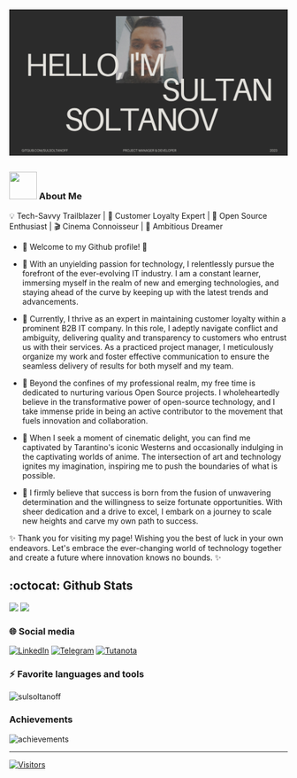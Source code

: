 <!-- <h1>Hello! I'm Sultan 👋</h1> -->
# <img src="./cover-github.png" />

<h3> <img src="https://raw.githubusercontent.com/Tarikul-Islam-Anik/Animated-Fluent-Emojis/master/Emojis/People%20with%20professions/Man%20Technologist%20Medium%20Skin%20Tone.png" width="50" height="50" /> About Me </h3>

💡 Tech-Savvy Trailblazer | 💼 Customer Loyalty Expert | 🌱 Open Source Enthusiast | 🎬 Cinema Connoisseur | 🚀 Ambitious Dreamer
- 🌟 Welcome to my Github profile! 🌟

- 🔭 With an unyielding passion for technology, I relentlessly pursue the forefront of the ever-evolving IT industry. I am a constant learner, immersing myself in the realm of new and emerging technologies, and staying ahead of the curve by keeping up with the latest trends and advancements.

- 💼 Currently, I thrive as an expert in maintaining customer loyalty within a prominent B2B IT company. In this role, I adeptly navigate conflict and ambiguity, delivering quality and transparency to customers who entrust us with their services. As a practiced project manager, I meticulously organize my work and foster effective communication to ensure the seamless delivery of results for both myself and my team.

- 🌱 Beyond the confines of my professional realm, my free time is dedicated to nurturing various Open Source projects. I wholeheartedly believe in the transformative power of open-source technology, and I take immense pride in being an active contributor to the movement that fuels innovation and collaboration.

- 🎨 When I seek a moment of cinematic delight, you can find me captivated by Tarantino's iconic Westerns and occasionally indulging in the captivating worlds of anime. The intersection of art and technology ignites my imagination, inspiring me to push the boundaries of what is possible.

- 🚀 I firmly believe that success is born from the fusion of unwavering determination and the willingness to seize fortunate opportunities. With sheer dedication and a drive to excel, I embark on a journey to scale new heights and carve my own path to success.

✨ Thank you for visiting my page! Wishing you the best of luck in your own endeavors. Let's embrace the ever-changing world of technology together and create a future where innovation knows no bounds. ✨
  
## :octocat: Github Stats
<p>
<!--   <img src="http://github-profile-summary-cards.vercel.app/api/cards/profile-details?username=sulsoltanoff&theme=github_dark" />
  <img src="http://github-profile-summary-cards.vercel.app/api/cards/repos-per-language?username=sulsoltanoff&theme=github_dark" /> -->
<!--   <img src="https://github-readme-stats.vercel.app/api/top-langs/?username=sulsoltanoff&layout=donut&theme=dark" /> -->
  <img src="https://streak-stats.demolab.com?user=sulsoltanoff&theme=dark&border_radius=4&date_format=j%20M%5B%20Y%5D" />
  <img src="https://github-readme-stats.vercel.app/api?username=sulsoltanoff&show_icons=true&theme=dark" />
<!--   <img src="http://github-profile-summary-cards.vercel.app/api/cards/profile-details?username=sulsoltanoff&theme=2077" /> -->
<!--   <img src="http://github-profile-summary-cards.vercel.app/api/cards/most-commit-language?username=sulsoltanoff&theme=github_dark" /> -->
</p>


### 🌐 Social media
[![LinkedIn](https://img.shields.io/badge/linkedin-%230077B5.svg?style=for-the-badge&logo=linkedin&logoColor=white)](https://www.linkedin.com/in/sulsoltanoff/)
[![Telegram](https://img.shields.io/badge/Telegram-2CA5E0?style=for-the-badge&logo=telegram&logoColor=white)](https://t.me/soltanoffsu)
[![Tutanota](https://img.shields.io/badge/Tutanota-840010?style=for-the-badge&logo=Tutanota&logoColor=white)](mailto://soltanoff@tuta.io)


<h3> ⚡ Favorite languages and tools </h3>
<img src="https://skillicons.dev/icons?i=go,cs,nodejs,typescript,linux,docker,postgres,angular,kubernetes,git" alt="sulsoltanoff" />

<h3>Achievements</h3>
<img src="https://github-profile-trophy.vercel.app/?username=sulsoltanoff&theme=onedark" alt="achievements" />

---
[![Visitors](https://api.visitorbadge.io/api/visitors?path=https%3A%2F%2Fgithub.com%2Fsulsoltanoff&countColor=%23f47373&style=plastic)](https://visitorbadge.io/status?path=https%3A%2F%2Fgithub.com%2Fsulsoltanoff)

